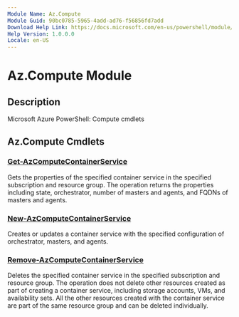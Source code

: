 ```yaml
---
Module Name: Az.Compute
Module Guid: 90bc0785-5965-4add-ad76-f56856fd7add
Download Help Link: https://docs.microsoft.com/en-us/powershell/module/az.compute
Help Version: 1.0.0.0
Locale: en-US
---
```


# Az.Compute Module
## Description
Microsoft Azure PowerShell: Compute cmdlets

## Az.Compute Cmdlets
### [Get-AzComputeContainerService](Get-AzComputeContainerService.md)
Gets the properties of the specified container service in the specified subscription and resource group.
The operation returns the properties including state, orchestrator, number of masters and agents, and FQDNs of masters and agents.

### [New-AzComputeContainerService](New-AzComputeContainerService.md)
Creates or updates a container service with the specified configuration of orchestrator, masters, and agents.

### [Remove-AzComputeContainerService](Remove-AzComputeContainerService.md)
Deletes the specified container service in the specified subscription and resource group.
The operation does not delete other resources created as part of creating a container service, including storage accounts, VMs, and availability sets.
All the other resources created with the container service are part of the same resource group and can be deleted individually.


